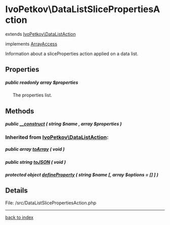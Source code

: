 # IvoPetkov\DataListSlicePropertiesAction

extends [IvoPetkov\DataListAction](ivopetkov.datalistaction.class.md)

implements [ArrayAccess](http://php.net/manual/en/class.arrayaccess.php)

Information about a sliceProperties action applied on a data list.

## Properties

##### public readonly array $properties

&nbsp;&nbsp;&nbsp;&nbsp;&nbsp;&nbsp;The properties list.

## Methods

##### public [__construct](ivopetkov.datalistslicepropertiesaction.__construct.method.md) ( string $name , array $properties )

### Inherited from [IvoPetkov\DataListAction](ivopetkov.datalistaction.class.md):

##### public array [toArray](ivopetkov.datalistaction.toarray.method.md) ( void )

##### public string [toJSON](ivopetkov.datalistaction.tojson.method.md) ( void )

##### protected object [defineProperty](ivopetkov.datalistaction.defineproperty.method.md) ( string $name [, array $options = [] ] )

## Details

File: /src/DataListSlicePropertiesAction.php

---

[back to index](index.md)

